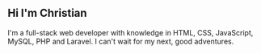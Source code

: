 ## Hi I'm Christian

I'm a full-stack web developer with knowledge in HTML, CSS, JavaScript, MySQL, PHP and Laravel. I can't wait for my next, good adventures.
